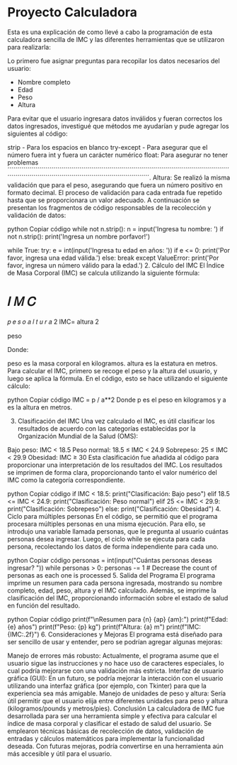 # Proyecto Calculadora
Esta es una explicación de como llevé a cabo la programación de esta calculadora sencilla de IMC y las diferentes herramientas que se utilizaron para realizarla:

Lo primero fue asignar preguntas para recopilar los datos necesarios del usuario:

- Nombre completo
- Edad
- Peso
- Altura

Para evitar que el usuario ingresara datos inválidos y fueran correctos los datos ingresados, investigué que métodos me ayudarían y pude agregar los siguientes al código:

strip - Para los espacios en blanco 
try-except - Para asegurar que el número fuera int y fuera un carácter numérico
float: Para asegurar no tener problemas´´´´´´´´´´´´´´´´´´´´´´´´´´´´´´´´´´´´´´´´´´´´´´´´´´´´´´´´´´´´´´´´´´´´´´´´´´´´´´´´´´´´´´´´´´´´´´´´´´´´´´´´´´´´´´´´´´´´´´´´´´´´´´´´´´´´´´´´´´´´´´´´´´´´´´´´´´´´´´´´´´´´´´´´´´´´´´´´´´´´´´.
Altura: Se realizó la misma validación que para el peso, asegurando que fuera un número positivo en formato decimal.
El proceso de validación para cada entrada fue repetido hasta que se proporcionara un valor adecuado. A continuación se presentan los fragmentos de código responsables de la recolección y validación de datos:

python
Copiar código
while not n.strip():
    n = input('Ingresa tu nombre: ')
    if not n.strip():
        print('Ingresa un nombre porfavor!')

while True:
    try:
        e = int(input('Ingresa tu edad en años: '))
        if e <= 0:
            print('Por favor, ingresa una edad válida.')
        else:
            break
    except ValueError:
        print('Por favor, ingresa un número válido para la edad.')
2. Cálculo del IMC
El Índice de Masa Corporal (IMC) se calcula utilizando la siguiente fórmula:

𝐼
𝑀
𝐶
=
𝑝
𝑒
𝑠
𝑜
𝑎
𝑙
𝑡
𝑢
𝑟
𝑎
2
IMC= 
altura 
2
 
peso
​
 
Donde:

peso es la masa corporal en kilogramos.
altura es la estatura en metros.
Para calcular el IMC, primero se recoge el peso y la altura del usuario, y luego se aplica la fórmula. En el código, esto se hace utilizando el siguiente cálculo:

python
Copiar código
IMC = p / a**2
Donde p es el peso en kilogramos y a es la altura en metros.

3. Clasificación del IMC
Una vez calculado el IMC, es útil clasificar los resultados de acuerdo con las categorías establecidas por la Organización Mundial de la Salud (OMS):

Bajo peso: IMC < 18.5
Peso normal: 18.5 ≤ IMC < 24.9
Sobrepeso: 25 ≤ IMC < 29.9
Obesidad: IMC ≥ 30
Esta clasificación fue añadida al código para proporcionar una interpretación de los resultados del IMC. Los resultados se imprimen de forma clara, proporcionando tanto el valor numérico del IMC como la categoría correspondiente.

python
Copiar código
if IMC < 18.5:
    print("Clasificación: Bajo peso")
elif 18.5 <= IMC < 24.9:
    print("Clasificación: Peso normal")
elif 25 <= IMC < 29.9:
    print("Clasificación: Sobrepeso")
else:
    print("Clasificación: Obesidad")
4. Ciclo para múltiples personas
En el código, se permitió que el programa procesara múltiples personas en una misma ejecución. Para ello, se introdujo una variable llamada personas, que le pregunta al usuario cuántas personas desea ingresar. Luego, el ciclo while se ejecuta para cada persona, recolectando los datos de forma independiente para cada uno.

python
Copiar código
personas = int(input("Cuántas personas deseas ingresar? "))
while personas > 0:
    personas -= 1  # Decrease the count of personas as each one is processed
5. Salida del Programa
El programa imprime un resumen para cada persona ingresada, mostrando su nombre completo, edad, peso, altura y el IMC calculado. Además, se imprime la clasificación del IMC, proporcionando información sobre el estado de salud en función del resultado.

python
Copiar código
print(f"\nResumen para {n} {ap} {am}:")
print(f"Edad: {e} años")
print(f"Peso: {p} kg")
print(f"Altura: {a} m")
print(f"IMC: {IMC:.2f}")
6. Consideraciones y Mejoras
El programa está diseñado para ser sencillo de usar y entender, pero se podrían agregar algunas mejoras:

Manejo de errores más robusto: Actualmente, el programa asume que el usuario sigue las instrucciones y no hace uso de caracteres especiales, lo cual podría mejorarse con una validación más estricta.
Interfaz de usuario gráfica (GUI): En un futuro, se podría mejorar la interacción con el usuario utilizando una interfaz gráfica (por ejemplo, con Tkinter) para que la experiencia sea más amigable.
Manejo de unidades de peso y altura: Sería útil permitir que el usuario elija entre diferentes unidades para peso y altura (kilogramos/pounds y metros/pies).
Conclusión
La calculadora de IMC fue desarrollada para ser una herramienta simple y efectiva para calcular el índice de masa corporal y clasificar el estado de salud del usuario. Se emplearon técnicas básicas de recolección de datos, validación de entradas y cálculos matemáticos para implementar la funcionalidad deseada. Con futuras mejoras, podría convertirse en una herramienta aún más accesible y útil para el usuario.

